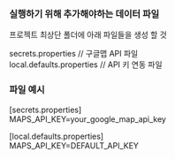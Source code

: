 ### 실행하기 위해 추가해야하는 데이터 파일

프로젝트 최상단 폴더에 아래 파일들을 생성 할 것

secrets.properties          // 구글맵 API 파일  </br>
local.defaults.properties   // API 키 연동 파일

### 파일 예시
[secrets.properties] <br/>
MAPS_API_KEY=your_google_map_api_key

[local.defaults.properties] <br/>
MAPS_API_KEY=DEFAULT_API_KEY
